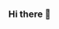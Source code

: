 ### Hi there 👋

<!--
**federico98/federico98** is a ✨ _special_ ✨ repository because its `README.md` (this file) appears on your GitHub profile.

Here are some ideas to get you started:

- 🔭 Estamos  haciendo pruebas en git
- 🌱  Estamos aprendiendo Diseño web
- 👯 I’m looking to collaborate on ...
- 🤔 I’m looking for help with ...
- 💬 Ask me about ...
- 📫  
- 😄  Gemini
<p align = "center"> <img src = "https://github-readme-stats.vercel.app/api?username=jpromanonet&&show_icons=true&title_color=00fa9a&icon_color=00c87b&text_color=00fa9a&bg_color=191919&count_private= 
